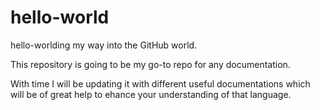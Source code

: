 # hello-world
hello-worlding my way into the GitHub world.

This repository is going to be my go-to repo for any documentation.

With time I will be updating it with different useful documentations which will be of great help to ehance your understanding of that language. 

